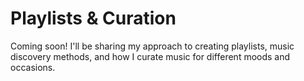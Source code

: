 # Playlists & Curation

Coming soon! I'll be sharing my approach to creating playlists, music discovery methods, and how I curate music for different moods and occasions. 